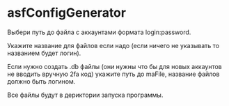 # asfConfigGenerator

Выбери путь до файла с аккаунтами формата login:password.

Укажите название для файлов если надо (если ничего не указывать то названием будет логин).

Если нужно создать .db файлы (они нужны что бы для новых аккаунтов не вводить вручную 2fa код) укажите путь до maFile, название файлов должно быть логином.

Все файлы будут в дериктории запуска программы.
